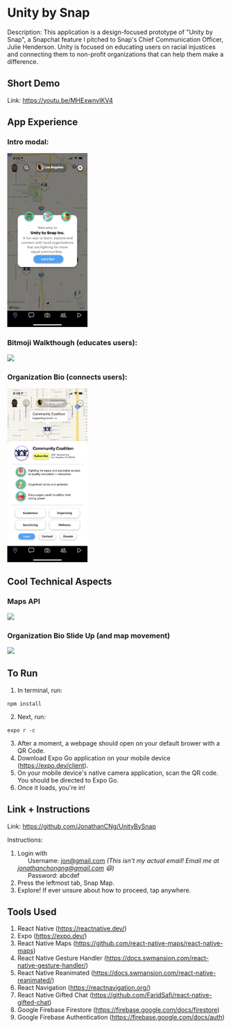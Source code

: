 # Unity by Snap

Description:
This application is a design-focused prototype of "Unity by Snap", a Snapchat feature I pitched to Snap's Chief Communication Officer, Julie Henderson. Unity is focused on educating users on racial injustices and connecting them to non-profit organizations that can help them make a difference.

## Short Demo
Link: https://youtu.be/MHExwnvIKV4

## App Experience
### Intro modal:
<img src="assets/readme/IntroFrameDemo.png" height="400" />

### Bitmoji Walkthough (educates users):
<img src="assets/readme/BitmojiWalkthroughDemo.gif" height="400" />

### Organization Bio (connects users):
<img src="assets/readme/CoCoFrameDemo.png" height="400" />

## Cool Technical Aspects
### Maps API
<img src="assets/readme/MapDemo.gif" height="400" />

### Organization Bio Slide Up (and map movement)
<img src="assets/readme/CoCoDemo.gif" height="400" />

## To Run

1. In terminal, run: 
```
npm install
```
2. Next, run:
```
expo r -c
```
3. After a moment, a webpage should open on your default brower with a QR Code.
4. Download Expo Go application on your mobile device (https://expo.dev/client).
5. On your mobile device's native camera application, scan the QR code. You should be directed to Expo Go.
6. Once it loads, you're in!

## Link + Instructions

Link: https://github.com/JonathanCNg/UnityBySnap

Instructions:
1. Login with 
<br>&nbsp;&nbsp;&nbsp;&nbsp;&nbsp;&nbsp;Username: jon@gmail.com <em>(This isn't my actual email! Email me at jonathanchongng@gmail.com :smile:)</em><br>
&nbsp;&nbsp;&nbsp;&nbsp;&nbsp;&nbsp;Password: abcdef
2. Press the leftmost tab, Snap Map.
3. Explore! If ever unsure about how to proceed, tap anywhere.

## Tools Used
1. React Native (https://reactnative.dev/)
2. Expo (https://expo.dev/)
3. React Native Maps (https://github.com/react-native-maps/react-native-maps)
4. React Native Gesture Handler (https://docs.swmansion.com/react-native-gesture-handler/)
5. React Native Reanimated (https://docs.swmansion.com/react-native-reanimated/)
6. React Navigation (https://reactnavigation.org/)
7. React Native Gifted Chat (https://github.com/FaridSafi/react-native-gifted-chat)
8. Google Firebase Firestore (https://firebase.google.com/docs/firestore)
9. Google Firebase Authentication (https://firebase.google.com/docs/auth)
